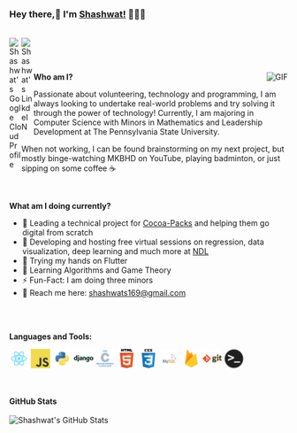 ### Hey there,👋 I'm [Shashwat!](https://www.linkedin.com/in/shashwatshekhar169/) 🧑🏻‍💻

<br/>

<a href="https://www.qwiklabs.com/public_profiles/1242fef5-bd0d-4d52-9186-2399db278352">
  <img align="left" alt="Shashwat's Google Cloud Profile" width="22px" src="https://cdn.jsdelivr.net/npm/simple-icons@v3/icons/google.svg" />
</a>

<a href="https://www.linkedin.com/in/shashwatshekhar169/">
  <img align="left" alt="Shashwat's LinkdeIN" width="22px" src="https://cdn.jsdelivr.net/npm/simple-icons@v3/icons/linkedin.svg" />
</a>

<br /><br />

  <img align="right" alt="GIF" src="https://media.giphy.com/media/FPbnShq1h1IS5FQyPD/giphy.gif"/>

**Who am I?**

Passionate about volunteering, technology and programming, I am always looking to undertake real-world problems and try solving it through the power of technology! Currently, I am majoring in Computer Science with Minors in Mathematics and Leadership Development at The Pennsylvania State University.

When not working, I can be found brainstorming on my next project, but mostly binge-watching MKBHD on YouTube, playing badminton, or just sipping on some coffee ☕️

<br/>

**What am I doing currently?**

- 💪 Leading a technical project for [Cocoa-Packs](https://cocoapacks.org/) and helping them go digital from scratch
- 📌 Developing and hosting free virtual sessions on regression, data visualization, deep learning and much more at [NDL](https://ndl.psu.edu/)
- 📱 Trying my hands on Flutter
- 🧩 Learning Algorithms and Game Theory
- ⚡️ Fun-Fact: I am doing three minors
- 📨 Reach me here: shashwats169@gmail.com

<br /><br />

**Languages and Tools:**

<code><img height="35" src="https://raw.githubusercontent.com/github/explore/80688e429a7d4ef2fca1e82350fe8e3517d3494d/topics/react/react.png"></code>
<code><img height="35" src="https://raw.githubusercontent.com/github/explore/80688e429a7d4ef2fca1e82350fe8e3517d3494d/topics/javascript/javascript.png"></code>
<code><img height="35" src="https://raw.githubusercontent.com/github/explore/80688e429a7d4ef2fca1e82350fe8e3517d3494d/topics/python/python.png"></code>
<code><img height="35" src="https://raw.githubusercontent.com/github/explore/80688e429a7d4ef2fca1e82350fe8e3517d3494d/topics/django/django.png"></code>
<code><img height="35" src="https://raw.githubusercontent.com/github/explore/80688e429a7d4ef2fca1e82350fe8e3517d3494d/topics/c/c.png"></code>
<code><img height="35" src="https://raw.githubusercontent.com/github/explore/80688e429a7d4ef2fca1e82350fe8e3517d3494d/topics/html/html.png"></code>
<code><img height="35" src="https://raw.githubusercontent.com/github/explore/80688e429a7d4ef2fca1e82350fe8e3517d3494d/topics/css/css.png"></code>
<code><img height="35" src="https://raw.githubusercontent.com/github/explore/80688e429a7d4ef2fca1e82350fe8e3517d3494d/topics/mysql/mysql.png"></code>
<code><img height="35" src="https://raw.githubusercontent.com/github/explore/80688e429a7d4ef2fca1e82350fe8e3517d3494d/topics/firebase/firebase.png"></code>
<code><img height="35" src="https://raw.githubusercontent.com/github/explore/80688e429a7d4ef2fca1e82350fe8e3517d3494d/topics/git/git.png"></code>
<code><img height="35" src="https://raw.githubusercontent.com/github/explore/80688e429a7d4ef2fca1e82350fe8e3517d3494d/topics/terminal/terminal.png"></code>

<br /><br />
**GitHub Stats**
<br/><br />
![Shashwat's GitHub Stats](https://github-readme-stats.vercel.app/api?username=ashshekhar&show_icons=true&hide_border=true)
